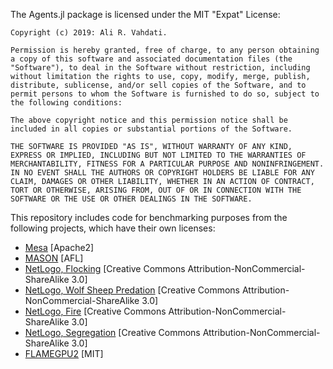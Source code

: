 The Agents.jl package is licensed under the MIT "Expat" License:

    Copyright (c) 2019: Ali R. Vahdati.

    Permission is hereby granted, free of charge, to any person obtaining a copy of this software and associated documentation files (the "Software"), to deal in the Software without restriction, including without limitation the rights to use, copy, modify, merge, publish, distribute, sublicense, and/or sell copies of the Software, and to permit persons to whom the Software is furnished to do so, subject to the following conditions:

    The above copyright notice and this permission notice shall be included in all copies or substantial portions of the Software.

    THE SOFTWARE IS PROVIDED "AS IS", WITHOUT WARRANTY OF ANY KIND, EXPRESS OR IMPLIED, INCLUDING BUT NOT LIMITED TO THE WARRANTIES OF MERCHANTABILITY, FITNESS FOR A PARTICULAR PURPOSE AND NONINFRINGEMENT. IN NO EVENT SHALL THE AUTHORS OR COPYRIGHT HOLDERS BE LIABLE FOR ANY CLAIM, DAMAGES OR OTHER LIABILITY, WHETHER IN AN ACTION OF CONTRACT, TORT OR OTHERWISE, ARISING FROM, OUT OF OR IN CONNECTION WITH THE SOFTWARE OR THE USE OR OTHER DEALINGS IN THE SOFTWARE.

This repository includes code for benchmarking purposes from the following projects, which have their own licenses:
- [Mesa](https://github.com/projectmesa/mesa/blob/master/LICENSE) [Apache2]
- [MASON](https://github.com/eclab/mason/blob/master/LICENSE) [AFL]
- [NetLogo, Flocking](http://ccl.northwestern.edu/netlogo/models/Flocking) [Creative Commons Attribution-NonCommercial-ShareAlike 3.0]
- [NetLogo, Wolf Sheep Predation](http://ccl.northwestern.edu/netlogo/models/WolfSheepPredation) [Creative Commons Attribution-NonCommercial-ShareAlike 3.0]
- [NetLogo, Fire](http://ccl.northwestern.edu/netlogo/models/Fire) [Creative Commons Attribution-NonCommercial-ShareAlike 3.0]
- [NetLogo, Segregation](http://ccl.northwestern.edu/netlogo/models/Segregation) [Creative Commons Attribution-NonCommercial-ShareAlike 3.0]
- [FLAMEGPU2](https://github.com/FLAMEGPU/FLAMEGPU2/blob/master/LICENSE.md) [MIT]